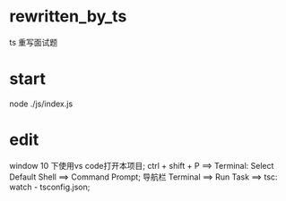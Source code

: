 # rewritten_by_ts

ts 重写面试题

# start
node ./js/index.js

# edit
window 10 下使用vs code打开本项目;
ctrl + shift + P  ==>  Terminal: Select Default Shell  ==>  Command Prompt;
导航栏 Terminal  ==>  Run Task  ==>  tsc: watch - tsconfig.json;
